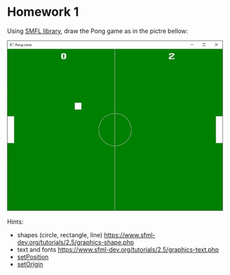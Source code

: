 # Homework 1

Using [SMFL library](https://www.sfml-dev.org/), draw the Pong game as in the pictre bellow:

![Pong clone](pong.jpg)

Hints:
* shapes (circle, rectangle, line) https://www.sfml-dev.org/tutorials/2.5/graphics-shape.php
* text and fonts https://www.sfml-dev.org/tutorials/2.5/graphics-text.php
* [setPosition](https://www.sfml-dev.org/documentation/2.5.1/classsf_1_1Transformable.php#a4dbfb1a7c80688b0b4c477d706550208)
* [setOrigin](https://www.sfml-dev.org/documentation/2.5.1/classsf_1_1Transformable.php#a56c67bd80aae8418d13fb96c034d25ec)

